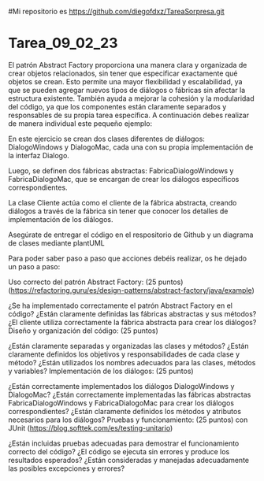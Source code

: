 #Mi repositorio es https://github.com/diegofdxz/TareaSorpresa.git


# Tarea_09_02_23
El patrón Abstract Factory proporciona una manera clara y organizada de crear objetos relacionados, sin tener que especificar exactamente qué objetos se crean. Esto permite una mayor flexibilidad y escalabilidad, ya que se pueden agregar nuevos tipos de diálogos o fábricas sin afectar la estructura existente. También ayuda a mejorar la cohesión y la modularidad del código, ya que los componentes están claramente separados y responsables de su propia tarea específica. A continuación debes realizar de manera individual este pequeño ejemplo:

En este ejercicio se crean dos clases diferentes de diálogos: DialogoWindows y DialogoMac, cada una con su propia implementación de la interfaz Dialogo. 

Luego, se definen dos fábricas abstractas: FabricaDialogoWindows y FabricaDialogoMac, que se encargan de crear los diálogos específicos correspondientes. 

La clase Cliente actúa como el cliente de la fábrica abstracta, creando diálogos a través de la fábrica sin tener que conocer los detalles de implementación de los diálogos.

Asegúrate de entregar el código en el respositorio de Github y un diagrama de clases mediante plantUML

Para poder saber paso a paso que acciones debéis realizar, os he dejado un paso a paso:

Uso correcto del patrón Abstract Factory: (25 puntos)(https://refactoring.guru/es/design-patterns/abstract-factory/java/example)

¿Se ha implementado correctamente el patrón Abstract Factory en el código?
¿Están claramente definidas las fábricas abstractas y sus métodos?
¿El cliente utiliza correctamente la fábrica abstracta para crear los diálogos?
Diseño y organización del código: (25 puntos)

¿Están claramente separadas y organizadas las clases y métodos?
¿Están claramente definidos los objetivos y responsabilidades de cada clase y método?
¿Están utilizados los nombres adecuados para las clases, métodos y variables?
Implementación de los diálogos: (25 puntos)

¿Están correctamente implementados los diálogos DialogoWindows y DialogoMac?
¿Están correctamente implementadas las fábricas abstractas FabricaDialogoWindows y FabricaDialogoMac para crear los diálogos correspondientes?
¿Están claramente definidos los métodos y atributos necesarios para los diálogos?
Pruebas y funcionamiento: (25 puntos) con JUnit (https://blog.softtek.com/es/testing-unitario)

¿Están incluidas pruebas adecuadas para demostrar el funcionamiento correcto del código?
¿El código se ejecuta sin errores y produce los resultados esperados?
¿Están consideradas y manejadas adecuadamente las posibles excepciones y errores?

